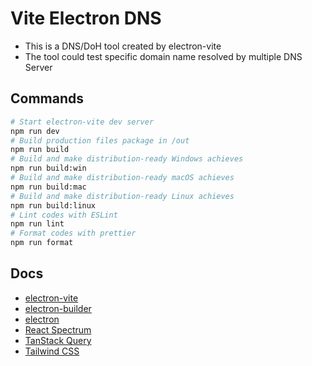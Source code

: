# Vite Electron DNS

- This is a DNS/DoH tool created by electron-vite
- The tool could test specific domain name resolved by multiple DNS Server

## Commands

```sh
# Start electron-vite dev server
npm run dev
# Build production files package in /out
npm run build
# Build and make distribution-ready Windows achieves
npm run build:win
# Build and make distribution-ready macOS achieves
npm run build:mac
# Build and make distribution-ready Linux achieves
npm run build:linux
# Lint codes with ESLint
npm run lint
# Format codes with prettier
npm run format
```

## Docs

- [electron-vite](https://electron-vite.org/)
- [electron-builder](https://www.electron.build/)
- [electron](https://www.electronjs.org/)
- [React Spectrum](https://react-spectrum.adobe.com/react-spectrum/index.html)
- [TanStack Query](https://tanstack.com/query/latest)
- [Tailwind CSS](https://tailwindcss.com/)
